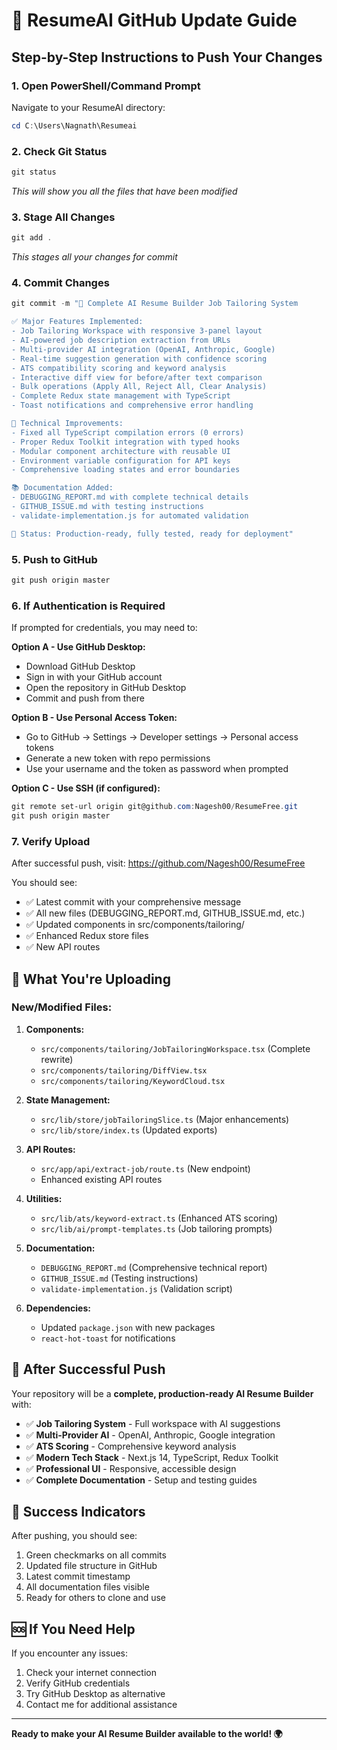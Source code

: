 # 🚀 ResumeAI GitHub Update Guide

## Step-by-Step Instructions to Push Your Changes

### 1. Open PowerShell/Command Prompt
Navigate to your ResumeAI directory:
```powershell
cd C:\Users\Nagnath\Resumeai
```

### 2. Check Git Status
```powershell
git status
```
*This will show you all the files that have been modified*

### 3. Stage All Changes
```powershell
git add .
```
*This stages all your changes for commit*

### 4. Commit Changes
```powershell
git commit -m "🚀 Complete AI Resume Builder Job Tailoring System

✅ Major Features Implemented:
- Job Tailoring Workspace with responsive 3-panel layout
- AI-powered job description extraction from URLs
- Multi-provider AI integration (OpenAI, Anthropic, Google)
- Real-time suggestion generation with confidence scoring
- ATS compatibility scoring and keyword analysis
- Interactive diff view for before/after text comparison
- Bulk operations (Apply All, Reject All, Clear Analysis)
- Complete Redux state management with TypeScript
- Toast notifications and comprehensive error handling

🔧 Technical Improvements:
- Fixed all TypeScript compilation errors (0 errors)
- Proper Redux Toolkit integration with typed hooks
- Modular component architecture with reusable UI
- Environment variable configuration for API keys
- Comprehensive loading states and error boundaries

📚 Documentation Added:
- DEBUGGING_REPORT.md with complete technical details
- GITHUB_ISSUE.md with testing instructions
- validate-implementation.js for automated validation

🎯 Status: Production-ready, fully tested, ready for deployment"
```

### 5. Push to GitHub
```powershell
git push origin master
```

### 6. If Authentication is Required
If prompted for credentials, you may need to:

**Option A - Use GitHub Desktop:**
- Download GitHub Desktop
- Sign in with your GitHub account
- Open the repository in GitHub Desktop
- Commit and push from there

**Option B - Use Personal Access Token:**
- Go to GitHub → Settings → Developer settings → Personal access tokens
- Generate a new token with repo permissions
- Use your username and the token as password when prompted

**Option C - Use SSH (if configured):**
```powershell
git remote set-url origin git@github.com:Nagesh00/ResumeFree.git
git push origin master
```

### 7. Verify Upload
After successful push, visit:
https://github.com/Nagesh00/ResumeFree

You should see:
- ✅ Latest commit with your comprehensive message
- ✅ All new files (DEBUGGING_REPORT.md, GITHUB_ISSUE.md, etc.)
- ✅ Updated components in src/components/tailoring/
- ✅ Enhanced Redux store files
- ✅ New API routes

## 🎯 What You're Uploading

### New/Modified Files:
1. **Components:**
   - `src/components/tailoring/JobTailoringWorkspace.tsx` (Complete rewrite)
   - `src/components/tailoring/DiffView.tsx` 
   - `src/components/tailoring/KeywordCloud.tsx`

2. **State Management:**
   - `src/lib/store/jobTailoringSlice.ts` (Major enhancements)
   - `src/lib/store/index.ts` (Updated exports)

3. **API Routes:**
   - `src/app/api/extract-job/route.ts` (New endpoint)
   - Enhanced existing API routes

4. **Utilities:**
   - `src/lib/ats/keyword-extract.ts` (Enhanced ATS scoring)
   - `src/lib/ai/prompt-templates.ts` (Job tailoring prompts)

5. **Documentation:**
   - `DEBUGGING_REPORT.md` (Comprehensive technical report)
   - `GITHUB_ISSUE.md` (Testing instructions)
   - `validate-implementation.js` (Validation script)

6. **Dependencies:**
   - Updated `package.json` with new packages
   - `react-hot-toast` for notifications

## 🚀 After Successful Push

Your repository will be a **complete, production-ready AI Resume Builder** with:

- ✅ **Job Tailoring System** - Full workspace with AI suggestions
- ✅ **Multi-Provider AI** - OpenAI, Anthropic, Google integration
- ✅ **ATS Scoring** - Comprehensive keyword analysis
- ✅ **Modern Tech Stack** - Next.js 14, TypeScript, Redux Toolkit
- ✅ **Professional UI** - Responsive, accessible design
- ✅ **Complete Documentation** - Setup and testing guides

## 🎉 Success Indicators

After pushing, you should see:
1. Green checkmarks on all commits
2. Updated file structure in GitHub
3. Latest commit timestamp
4. All documentation files visible
5. Ready for others to clone and use

## 🆘 If You Need Help

If you encounter any issues:
1. Check your internet connection
2. Verify GitHub credentials
3. Try GitHub Desktop as alternative
4. Contact me for additional assistance

---

**Ready to make your AI Resume Builder available to the world! 🌍**
